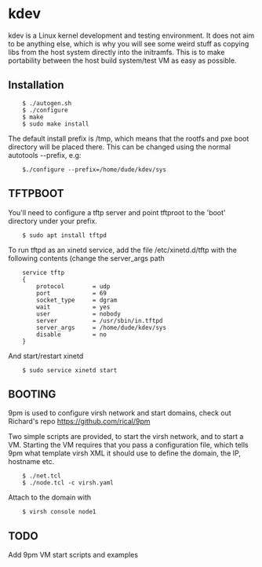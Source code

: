 kdev
=============================

kdev is a Linux kernel development and testing environment.
It does not aim to be anything else, which is why you will see
some weird stuff as copying libs from the host system directly
into the initramfs. This is to make portability between the host
build system/test VM as easy as possible.


Installation
------------
```shell
    $ ./autogen.sh
    $ ./configure
    $ make
    $ sudo make install
```
The default install prefix is /tmp, which means that
the rootfs and pxe boot directory will be placed there.
This can be changed using the normal autotools --prefix, e.g:
```shell
    $./configure --prefix=/home/dude/kdev/sys 
```

TFTPBOOT
--------
You'll need to configure a tftp server and point tftproot
to the 'boot' directory under your prefix.
```shell
    $ sudo apt install tftpd
```
To run tftpd as an xinetd service, add the file /etc/xinetd.d/tftp 
with the following contents (change the server\_args path
```shell
    service tftp
    {
 	    protocol        = udp
	    port            = 69
	    socket_type     = dgram
	    wait            = yes
	    user            = nobody
	    server          = /usr/sbin/in.tftpd
	    server_args     = /home/dude/kdev/sys
	    disable         = no
    }
```

And start/restart xinetd
```shell
    $ sudo service xinetd start
```

BOOTING
-------
9pm is used to configure virsh network and start domains, check out Richard's repo
https://github.com/rical/9pm

Two simple scripts are provided, to start the virsh network, and to start a VM.
Starting the VM requires that you pass a configuration file, which tells 9pm what
template virsh XML it should use to define the domain, the IP, hostname etc.

```shell
    $ ./net.tcl
    $ ./node.tcl -c virsh.yaml
```
Attach to the domain with
```
    $ virsh console node1
```
TODO
--------
Add 9pm VM start scripts and examples

